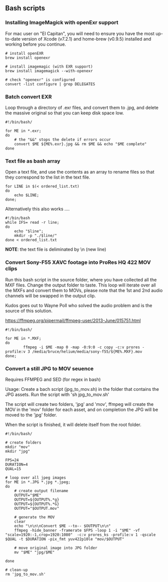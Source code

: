 ## Bash scripts

### Installing ImageMagick with openExr support

For mac user on "El Capitan", you will need to ensure you have the most up-to-date version of Xcode (v7.2.1) and home-brew (v0.9.5) installed and working before you continue.

	# install openEXR
	brew install openexr

	# install imagemagic (with EXR support)
	brew install imagemagick --with-openexr

	# check "openexr" is configured
	convert -list configure | grep DELEGATES

### Batch convert EXR

Loop through a directory of .exr files, and convert them to .jpg, and delete the massive original so that you can keep disk space low.

	#!/bin/bash/

	for ME in *.exr;
	do
      	# the "&&" stops the delete if errors occur
		convert $ME ${ME%.exr}.jpg && rm $ME && echo "$ME complete"
	done
	
	
### Text file as bash array

Open a text file, and use the contents as an array to rename files so that they correspond to the list in the text file.

	for LINE in $(< ordered_list.txt)
	do
		echo $LINE;
	done;

Alternatively this also works ....

	#!/bin/bash
	while IFS= read -r line;
	do
		echo "$line";
		mkdir -p "./$line/"
	done < ordered_list.txt

**NOTE**: the text file is deliminated by \n (new line)


### Convert Sony-F55 XAVC footage into ProRes HQ 422 MOV clips

Run this bash script in the source folder, where you have collected all the MXF files. Change the output folder to taste.
This loop will iterate over all the MXFs and convert them to MOVs, please note that the 1st and 2nd audio channels will be swapped in the output clip.

Kudos goes out to Wayne Poll who solved the audio problem and is the source of this solution.

https://ffmpeg.org/pipermail/ffmpeg-user/2013-June/015751.html


	#!/bin/bash/

	for ME in *.MXF;
	do
	        ffmpeg -i $ME -map 0 -map -0:9:0 -c copy -c:v prores -profile:v 3 /media/bruce/helium/media/sony-f55/${ME%.MXF}.mov
	done;

### Convert a still JPG to MOV seuence
Requires FFMPEG and SED (for regex in bash)

Usage:
Create a bach script (jpg_to_mov.sh) in the folder that contains the JPG assets. Run the script with 'sh jpg_to_mov.sh'

The script will create two folders, 'jpg' and 'mov', ffmpeg will create the MOV in the 'mov' folder for each asset, and on completion the JPG will be moved to the 'jpg' folder.

When the script is finished, it will delete itself from the root folder.

	#!/bin/bash/

	# create folders
	mkdir "mov"
	mkdir "jpg"

	FPS=24
	DURATION=4
	QUAL=15

	# loop over all jpeg images
	for ME in *.JPG *.jpg *.jpeg;
	do
	    # create output filename
	    OUTPUT="$ME"
	    OUTPUT=${OUTPUT%.*g}
	    OUTPUT=${OUTPUT%.*G}
	    OUTPUT="$OUTPUT.mov"

	    # generate the MOV
	    clear
	    echo "\n\n\nConvert $ME --to-- $OUTPUT\n\n"
		ffmpeg -hide_banner -framerate $FPS -loop 1 -i "$ME" -vf "scale=1920:-1,crop=1920:1080"  -c:v prores_ks -profile:v 1 -qscale $QUAL -t $DURATION -pix_fmt yuv422p10le "mov/$OUTPUT"

	    # move original image into JPG folder
	    mv "$ME" "jpg/$ME"

	done

	# clean-up
	rm 'jpg_to_mov.sh'



